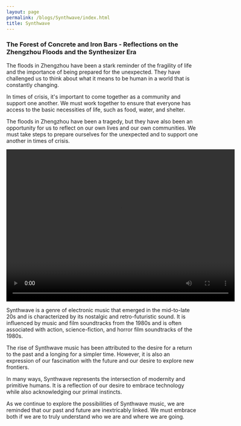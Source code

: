 ```yaml
---
layout: page
permalink: /blogs/Synthwave/index.html
title: Synthwave
---
```


### The Forest of Concrete and Iron Bars - Reflections on the Zhengzhou Floods and the Synthesizer Era

The floods in Zhengzhou have been a stark reminder of the fragility of life and the importance of being prepared for the unexpected. They have challenged us to think about what it means to be human in a world that is constantly changing.

In times of crisis, it's important to come together as a community and support one another. We must work together to ensure that everyone has access to the basic necessities of life, such as food, water, and shelter.

The floods in Zhengzhou have been a tragedy, but they have also been an opportunity for us to reflect on our own lives and our own communities. We must take steps to prepare ourselves for the unexpected and to support one another in times of crisis.

<video width="600" height="400" controls>
  <source src="https://apollohong.github.io/images/nightcall.mp4" type="video/mp4">
  Your browser does not support the video tag.
</video>

Synthwave is a genre of electronic music that emerged in the mid-to-late 20s and is characterized by its nostalgic and retro-futuristic sound. It is influenced by music and film soundtracks from the 1980s and is often associated with action, science-fiction, and horror film soundtracks of the 1980s.

The rise of Synthwave music has been attributed to the desire for a return to the past and a longing for a simpler time. However, it is also an expression of our fascination with the future and our desire to explore new frontiers.

In many ways, Synthwave represents the intersection of modernity and primitive humans. It is a reflection of our desire to embrace technology while also acknowledging our primal instincts.

As we continue to explore the possibilities of Synthwave music, we are reminded that our past and future are inextricably linked. We must embrace both if we are to truly understand who we are and where we are going.


